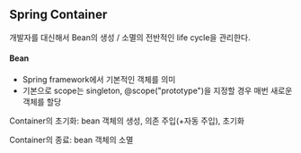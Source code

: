 ## Spring Container

개발자를 대신해서 Bean의 생성 / 소멸의 전반적인 life cycle을 관리한다.

#### Bean

- Spring framework에서 기본적인 객체를 의미
- 기본으로 scope는 singleton, @scope("prototype")을 지정할 경우 매번 새로운 객체를 할당



Container의 초기화: bean 객체의 생성, 의존 주입(+자동 주입), 초기화

Container의 종료: bean 객체의 소멸

